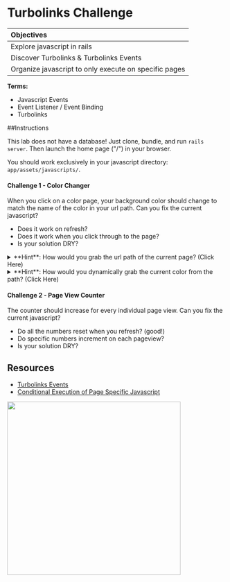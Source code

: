 # Turbolinks Challenge

| **Objectives** |
| :---- |
| Explore javascript in rails |
| Discover Turbolinks & Turbolinks Events |
| Organize javascript to only execute on specific pages |

**Terms:**
- Javascript Events
- Event Listener / Event Binding
- Turbolinks

##Instructions

This lab does not have a database! Just clone, bundle, and run `rails server`. Then launch the home page ("/") in your browser.

You should work exclusively in your javascript directory: `app/assets/javascripts/`.

#### Challenge 1 - Color Changer

When you click on a color page, your background color should change to match the name of the color in your url path. Can you fix the current javascript?

- Does it work on refresh?
- Does it work when you click through to the page?
- Is your solution DRY?

<details>
<summary>**Hint**: How would you grab the url path of the current page? (Click Here)</summary>
<br>
```js
window.location.pathname
// or, just
location.pathname
```
</details>

<details>
<summary>**Hint**: How would you dynamically grab the current color from the path? (Click Here)</summary>
<br>
```js
location.pathname.split("/")[1]; // warning: returns "" if path is "/"!
```
</details>

#### Challenge 2 - Page View Counter

The counter should increase for every individual page view.  Can you fix the current javascript?

- Do all the numbers reset when you refresh? (good!)
- Do specific numbers increment on each pageview?
- Is your solution DRY?

## Resources
- [Turbolinks Events](https://github.com/turbolinks/turbolinks-classic#events)
- [Conditional Execution of Page Specific Javascript](https://railsapps.github.io/rails-javascript-include-external.html#conditional)

<img width="400" src="https://media.giphy.com/media/l2Je2UKgDMm2HMqha/giphy.gif">
